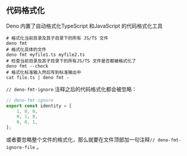 ## 代码格式化

Deno 内置了自动格式化TypeScript 和JavaScript 的代码格式化工具

```shell
# 格式化当前目录及其子目录下的所有 JS/TS 文件
deno fmt
# 格式化具体的文件
deno fmt myfile1.ts myfile2.ts
# 检查当前目录及其子目录下的所有JS/TS 文件是否都被格式化了
deno fmt --check
# 格式化标准输入然后写到标准输出中
cat file.ts | deno fmt -
```

`// deno-fmt-ignore` 注释之后的代码格式化都会被忽略：

<!-- prettier-ignore-start -->

```ts
// deno-fmt-ignore
export const identity = [
    1, 0, 0,
    0, 1, 0,
    0, 0, 1,
];
```

<!-- prettier-ignore-end -->

或者要忽略整个文件的格式化，那么就要在文件顶部加一句注释`// deno-fmt-ignore-file` 。
